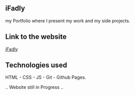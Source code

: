## iFadly
my Portfolio where I present my work and my side projects.

## Link to the website
[iFadly](https://thecooperman.github.io/iFadly/#)

## Technologies used
HTML - CSS - JS - Git - Github Pages.

.. Website still in Progress ..

